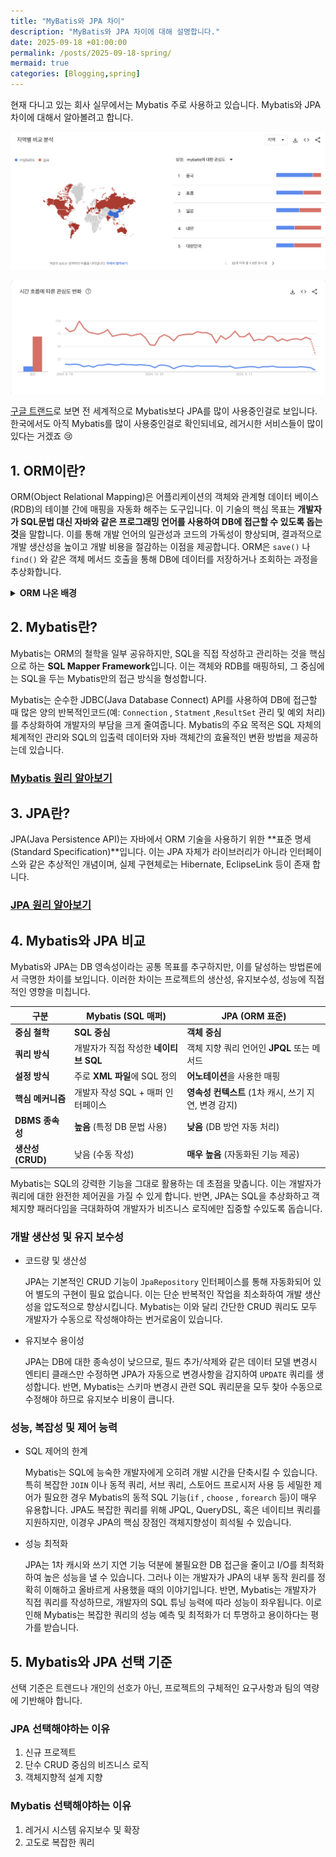 ```yaml
---
title: "MyBatis와 JPA 차이"
description: "MyBatis와 JPA 차이에 대해 설명합니다."
date: 2025-09-18 +01:00:00
permalink: /posts/2025-09-18-spring/
mermaid: true
categories: [Blogging,spring]
---
```

현재 다니고 있는 회사 실무에서는 Mybatis 주로 사용하고 있습니다. Mybatis와 JPA차이에 대해서 알아볼려고 합니다.

![스크린샷 2025-08-24 오후 9.59.15.png](/assets/img/spring/2025-09-18-spring-01.png)

![스크린샷 2025-08-24 오후 9.59.42.png](/assets/img/spring/2025-09-18-spring-02.png)

[구글 트랜드](https://trends.google.co.kr/trends/)로 보면 전 세계적으로 Mybatis보다 JPA를 많이 사용중인걸로 보입니다. 한국에서도 아직 Mybatis를 많이 사용중인걸로 확인되네요, 레거시한 서비스들이 많이 있다는 거겠죠 😢

## 1. ORM이란?

ORM(Object Relational Mapping)은 어플리케이션의 객체와 관계형 데이터 베이스(RDB)의 테이블 간에 매핑을 자동화 해주는 도구입니다. 이 기술의 핵심 목표는 **개발자가 SQL문법 대신 자바와 같은 프로그래밍 언어를 사용하여 DB에 접근할 수 있도록 돕는 것**을 말합니다. 이를 통해 개발 언어의 일관성과 코드의 가독성이 향상되며, 결과적으로 개발 생산성을 높이고 개발 비용을 절감하는 이점을 제공합니다. ORM은 `save()` 나 `find()` 와 같은 객체 메서드 호출을 통해 DB에 데이터를 저장하거나 조회하는 과정을 추상화합니다.

<details>
<summary><strong>ORM 나온 배경</strong></summary>
<div markdown="1">
ORM이 필수적으로 자리 잡은 배경에는 객체지향 프로그래밍(OOP)과 관계형 데이터베이스(RDB)간의 근본적인 불일치, 즉 **패러다임 불일치**문제가 있습니다. OOP는 데이터와 행위를 함께 갖는 객체를 중심으로 하는 반면, RDB는 데이터를 테이블 형태로 구조화하여 저장합니다. 이 두 시스템의 지향점이 다르기 때문에 여러가지 문제가 발생하여, 개발자는 이 간극을 메우기 위해 개발 비용이 증가합니다.

- 상속과 다형성

  OOP는 상속을 통해 코드 재사용과 확장성을 제공하지만, RDB는 이러한 계층적 구조를 직접적으로 지원하지 않습니다. ORM은 클래스 계층을 DB 테이블과 매핑하는 다양한 전략을 제공하여 이 문제를 해결합니다.

- 식별성 문제

  객체의 동일성(== 비교)은 인스턴스의 메모리 주소에 의해 결정되는 반면, DB의 row의 동일성은 주로 Primay Key에 의해 결정됩니다. ORM은 같은 DB row를 조회 할때 마다 새로운 인스턴스를 생성하는 것을 방지하고, **단일 트랜잭션**내에서 동일한 row가 항상 같은 객체 인스턴스로 매핑되도록 보장하여 객체의 동일성을 보장합니다.

- 데이터 네비게이션

  OOP에서는 객체 참조를 통해 다른 객체로 손쉽게 이동할 수 있습니다. 예를 들어, 회원 객체에서 소속 팀 객체로 접근하는 것이 직관적입니다. 하지만 DB에서는 `JOIN` 연산을 통해서만 관련 데이터에 접근할 수 있습니다. ORM은 이러한 복잡한 조인 연산을 자동으로 처리하며, 필요에 따라 연관된 객체를 로드하는 지연 로딩(Lazy Loading)또는 즉시 로딩(Eager Loading) 전략을 제공하여 애플리케이션 성능을 최적화 할 수 있습니다.
</div>
</details>

## 2. Mybatis란?

Mybatis는 ORM의 철학을 일부 공유하지만, SQL을 직접 작성하고 관리하는 것을 핵심으로 하는 **SQL Mapper Framework**입니다. 이는 객체와 RDB를 매핑하되, 그 중심에는 SQL을 두는 Mybatis만의 접근 방식을 형성합니다.

Mybatis는 순수한 JDBC(Java Database Connect) API를 사용하여 DB에 접근할 때 많은 양의 반복적인코드(예: `Connection` , `Statment` ,`ResultSet` 관리 및 예외 처리)를 추상화하여 개발자의 부담을 크게 줄여줍니다. Mybatis의 주요 목적은 SQL 자체의 체계적인 관리와 SQL의 입출력 데이터와 자바 객체간의 효율적인 변환 방법을 제공하는데 있습니다.

### [Mybatis 원리 알아보기](https://treestone94.github.io/posts/2025-09-01-spring/)

## 3. JPA란?

JPA(Java Persistence API)는 자바에서 ORM 기술을 사용하기 위한 **표준 명세(Standard Specification)**입니다. 이는 JPA 자체가 라이브러리가 아니라 인터페이스와 같은 추상적인 개념이며, 실제 구현체로는 Hibernate, EclipseLink 등이 존재 합니다.

### [**JPA 원리 알아보기**](https://treestone94.github.io/posts/2025-09-16-spring/)

## 4. Mybatis와 JPA 비교

Mybatis와 JPA는 DB 영속성이라는 공통 목표를 추구하지만, 이를 달성하는 방법론에서 극명한 차이를 보입니다. 이러한 차이는 프로젝트의 생산성, 유지보수성, 성능에 직접적인 영향을 미칩니다.

| 구분 | Mybatis (SQL 매퍼) | JPA (ORM 표준) |
| --- | --- | --- |
| **중심 철학** | **SQL 중심** | **객체 중심** |
| **쿼리 방식** | 개발자가 직접 작성한 **네이티브 SQL** | 객체 지향 쿼리 언어인 **JPQL** 또는 메서드 |
| **설정 방식** | 주로 **XML 파일**에 SQL 정의 | **어노테이션**을 사용한 매핑 |
| **핵심 메커니즘** | 개발자 작성 SQL + 매퍼 인터페이스 | **영속성 컨텍스트** (1차 캐시, 쓰기 지연, 변경 감지) |
| **DBMS 종속성** | **높음** (특정 DB 문법 사용) | **낮음** (DB 방언 자동 처리) |
| **생산성 (CRUD)** | 낮음 (수동 작성) | **매우 높음** (자동화된 기능 제공) |

Mybatis는 SQL의 강력한 기능을 그대로 활용하는 데 초점을 맞춥니다. 이는 개발자가 쿼리에 대한 완전한 제어권을 가질 수 있게 합니다. 반면, JPA는 SQL을 추상화하고 객체지향 패러다임을 극대화하여 개발자가 비즈니스 로직에만 집중할 수있도록 돕습니다.

### 개발 생산성 및 유지 보수성

- 코드량 및 생산성

  JPA는 기본적인 CRUD 기능이 `JpaRepository` 인터페이스를 통해 자동화되어 있어 별도의 구현이 필요 없습니다. 이는 단순 반복적인 작업을 최소화하여 개발 생산성을 압도적으로 향상시킵니다. Mybatis는 이와 달리 간단한 CRUD 쿼리도 모두 개발자가 수동으로 작성해야하는 번거로움이 있습니다.

- 유지보수 용이성

  JPA는 DB에 대한 종속성이 낮으므로, 필드 추가/삭제와 같은 데이터 모델 변경시 엔티티 클래스만 수정하면 JPA가 자동으로 변경사항을 감지하여 `UPDATE` 쿼리를 생성합니다. 반면, Mybatis는 스키마 변경시 관련 SQL 쿼리문을 모두 찾아 수동으로 수정해야 하므로 유지보수 비용이 큽니다.


### 성능, 복잡성 및 제어 능력

- SQL 제어의 한계

  Mybatis는 SQL에 능숙한 개발자에게 오히려 개발 시간을 단축시킬 수 있습니다. 특히 복잡한 `JOIN` 이나 동적 쿼리, 서브 쿼리, 스토어드 프로시저 사용 등 세밀한 제어가 필요한 경우 Mybatis의 동적 SQL 기능(`if` , `choose` , `forearch`  등)이 매우 유용합니다. JPA도 복잡한 쿼리를 위해 JPQL, QueryDSL, 혹은 네이티브 쿼리를 지원하지만, 이경우 JPA의 핵심 장점인 객체지향성이 희석될 수 있습니다.

- 성능 최적화

  JPA는 1차 캐시와 쓰기 지연 기능 덕분에 불필요한 DB 접근을 줄이고 I/O를 최적화하여 높은 성능을 낼 수 있습니다. 그러나 이는 개발자가 JPA의 내부 동작 원리를 정확히 이해하고 올바르게 사용했을 때의 이야기입니다. 반면, Mybatis는 개발자가 직접 쿼리를 작성하므로, 개발자의 SQL 튜닝 능력에 따라 성능이 좌우됩니다. 이로 인해 Mybatis는 복잡한 쿼리의 성능 예측 및 최적화가 더 투명하고 용이하다는 평가를 받습니다.


## 5. Mybatis와 JPA 선택 기준

선택 기준은 트렌드나 개인의 선호가 아닌, 프로젝트의 구체적인 요구사항과 팀의 역량에 기반해야 합니다.

### JPA 선택해야하는 이유
  1. 신규 프로젝트
  2. 단수 CRUD 중심의 비즈니스 로직
  3. 객체지향적 설계 지향

### Mybatis 선택해야하는 이유
  1. 레거시 시스템 유지보수 및 확장
  2. 고도로 복잡한 쿼리

